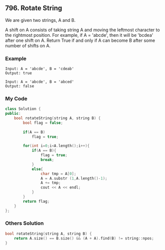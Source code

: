 ## 796. Rotate String
We are given two strings, A and B.

A shift on A consists of taking string A and moving the leftmost character to the rightmost position. For example, if A = 'abcde', then it will be 'bcdea' after one shift on A. Return True if and only if A can become B after some number of shifts on A.

### Example
```
Input: A = 'abcde', B = 'cdeab'
Output: true

Input: A = 'abcde', B = 'abced'
Output: false
```

### My Code
```c++
class Solution {
public:
    bool rotateString(string A, string B) {
        bool flag = false;
        
        if(A == B)
            flag = true;
        
        for(int i=0;i<A.length();i++){
            if(A == B){
                flag = true;
                break;
            }
            else{
                char tmp = A[0];
                A = A.substr (1,A.length()-1);
                A += tmp;
                cout << A << endl;
            }
        }
        return flag;
    }
};
```


### Others Solution
```c++
bool rotateString(string A, string B) {                
    return A.size() == B.size() && (A + A).find(B) != string::npos;
}    
```
